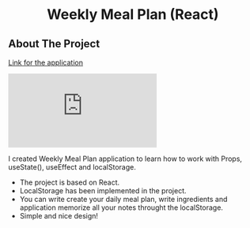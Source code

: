 <h1 align="center">Weekly Meal Plan (React)</h1>

<!-- ABOUT THE PROJECT -->
## About The Project

[Link for the application](https://alesya-superfin-weekly-meal-plan.netlify.app/)

![Product Name Screen Shot](https://github.com/AlesyaSuperfin/weekly-meal-plan/edit/main/README.md#:~:text=MyMealsAndIngredients.js-,Screenshot,-2024%2D09%2D08)

I created Weekly Meal Plan application to learn how to work with Props, useState(), useEffect and localStorage.

* The project is based on React.
* LocalStorage has been implemented in the project.
* You can write create your daily meal plan, write ingredients and application memorize all your notes throught the localStorage.
* Simple and nice design!





